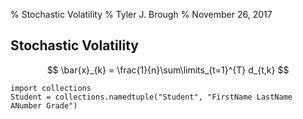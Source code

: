 % Stochastic Volatility 
% Tyler J. Brough
% November 26, 2017

## Stochastic Volatility  


$$
\bar{x}_{k} = \frac{1}{n}\sum\limits_{t=1}^{T} d_{t,k}
$$


~~~~{.python}
import collections
Student = collections.namedtuple("Student", "FirstName LastName
ANumber Grade")
~~~~~~~~~~~~~




